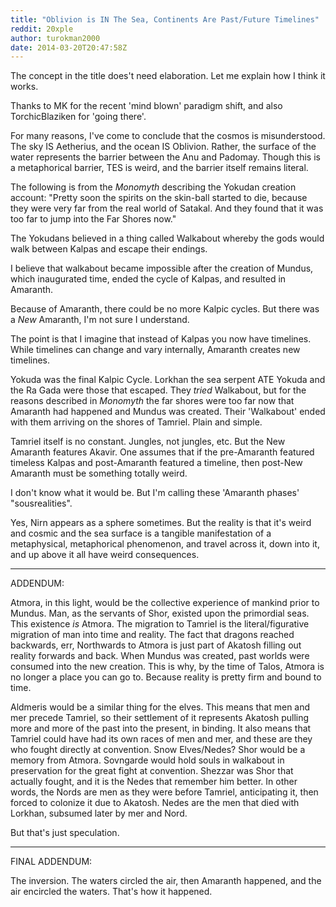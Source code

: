 ```yaml
---
title: "Oblivion is IN The Sea, Continents Are Past/Future Timelines"
reddit: 20xple
author: turokman2000
date: 2014-03-20T20:47:58Z
---
```


The concept in the title does't need elaboration.  Let me explain how I think it works.

Thanks to MK for the recent 'mind blown' paradigm shift, and also TorchicBlaziken for 'going there'.

For many reasons, I've come to conclude that the cosmos is misunderstood.  The sky IS Aetherius, and the ocean IS Oblivion.  Rather, the surface of the water represents the barrier between the Anu and Padomay.  Though this is a metaphorical barrier, TES is weird, and the barrier itself remains literal.

The following is from the *Monomyth* describing the Yokudan creation account: "Pretty soon the spirits on the skin-ball started to die, because they were very far from the real world of Satakal. And they found that it was too far to jump into the Far Shores now."

The Yokudans believed in a thing called Walkabout whereby the gods would walk between Kalpas and escape their endings.

I believe that walkabout became impossible after the creation of Mundus, which inaugurated time, ended the cycle of Kalpas, and resulted in Amaranth.

Because of Amaranth, there could be no more Kalpic cycles.  But there was a *New* Amaranth, I'm not sure I understand.

The point is that I imagine that instead of Kalpas you now have timelines.  While timelines can change and vary internally, Amaranth creates new timelines.

Yokuda was the final Kalpic Cycle.  Lorkhan the sea serpent ATE Yokuda and the Ra Gada were those that escaped.  They *tried* Walkabout, but for the reasons described in *Monomyth* the far shores were too far now that Amaranth had happened and Mundus was created.  Their 'Walkabout' ended with them arriving on the shores of Tamriel.  Plain and simple.

Tamriel itself is no constant.  Jungles, not jungles, etc.  But the New Amaranth features Akavir.  One assumes that if the pre-Amaranth featured timeless Kalpas and post-Amaranth featured a timeline, then post-New Amaranth must be something totally weird.

I don't know what it would be.  But I'm calling these 'Amaranth phases' "sousrealities".  

Yes, Nirn appears as a sphere sometimes.  But the reality is that it's weird and cosmic and the sea surface is a tangible manifestation of a metaphysical, metaphorical phenomenon, and travel across it, down into it, and up above it all have weird consequences.

_____
ADDENDUM:

Atmora, in this light, would be the collective experience of mankind prior to Mundus.  Man, as the servants of Shor, existed upon the primordial seas.  This existence *is* Atmora.  The migration to Tamriel is the literal/figurative migration of man into time and reality.  The fact that dragons reached backwards, err, Northwards to Atmora is just part of Akatosh filling out reality forwards and back.  When Mundus was created, past worlds were consumed into the new creation.  This is why, by the time of Talos, Atmora is no longer a place you can go to.   Because reality is pretty firm and bound to time.

Aldmeris would be a similar thing for the elves.  This means that men and mer precede Tamriel, so their settlement of it represents Akatosh pulling more and more of the past into the present, in binding.  It also means that Tamriel could have had its own races of men and mer, and these are they who fought directly at convention.  Snow Elves/Nedes?  Shor would be a memory from Atmora.  Sovngarde would hold souls in walkabout in preservation for the great fight at convention.  Shezzar was Shor that actually fought, and it is the Nedes that remember him better.  In other words, the Nords are men as they were before Tamriel, anticipating it, then forced to colonize it due to Akatosh.  Nedes are the men that died with Lorkhan, subsumed later by mer and Nord.

But that's just speculation.

____
FINAL ADDENDUM:

The inversion.  The waters circled the air, then Amaranth happened, and the air encircled the waters.  That's how it happened.
